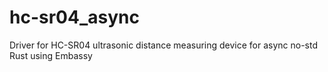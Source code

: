 # hc-sr04_async
Driver for HC-SR04 ultrasonic distance measuring device for async no-std Rust using Embassy
